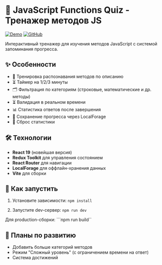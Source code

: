 # 🧠 JavaScript Functions Quiz - Тренажер методов JS

[![Demo](https://img.shields.io/badge/Live_Demo-FF5722?style=for-the-badge)](https://balandinam.github.io/FuncQuiz/)
[![GitHub](https://img.shields.io/badge/Code-181717?style=for-the-badge&logo=github)](https://github.com/BalandinaM/FuncQuiz)

Интерактивный тренажер для изучения методов JavaScript с системой запоминания прогресса.

## ✨ Особенности
- 🎯 Тренировка распознавания методов по описанию
- ⏳ Таймер на 1/2/3 минуты
- 🗂️ Фильтрация по категориям (строковые, математические и др. методы)
- ⏳ Валидация в реальном времени
- 📊 Статистика ответов после завершения
- 📌 Сохранение прогресса через LocalForage
- 🔄 Сброс статистики

## 🛠 Технологии
- **React 19** (новейшая версия)
- **Redux Toolkit** для управления состоянием
- **React Router** для навигации
- **LocalForage** для оффлайн-хранения данных
- **Vite** для сборки

## 🚀 Как запустить
1. Установите зависимости:
```npm install```

2. Запустите dev-сервер:
```npm run dev```

Для production-сборки:
```npm run build``

## 📌 Планы по развитию
- Добавить больше категорий методов
- Режим "Сложный уровень" (с ограничением времени на ответ)
- Система достижений
